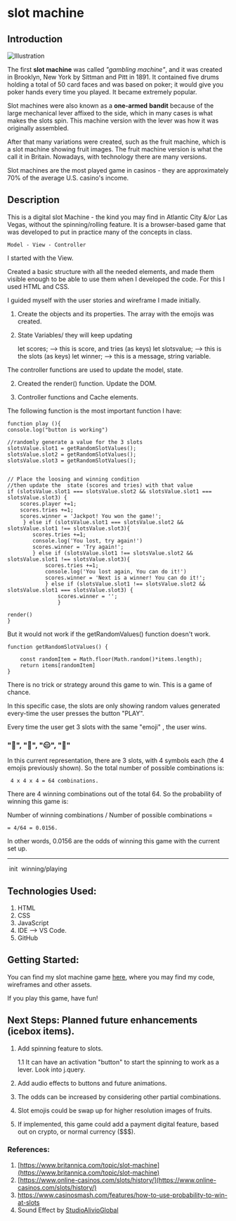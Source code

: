 # slot machine

## Introduction

![Illustration](slot_machineGame/src/slot_asset.png)


The first **slot machine** was called *"gambling machine"*, and it was created in Brooklyn, New York by Sittman and Pitt in 1891. It contained five drums holding a total of 50 card faces and was based on poker; it would give you poker hands every time you played. It became extremely popular.

Slot machines were also known as a **one-armed** **bandit** because of the large mechanical lever affixed to the side, which in many cases is what makes the slots spin. This machine version with the lever was how it was originally assembled.

After that many variations were created, such as the fruit machine, which is a slot machine showing fruit images. The fruit machine version is what the call it in Britain. Nowadays, with technology there are many versions.

Slot machines are the most played game in casinos - they are approximately 70% of the average U.S. casino's income.


## Description

This is a digital slot Machine - the kind you may find in Atlantic City &/or Las Vegas, without the spinning/rolling feature. It is a browser-based game that was developed to put in practice many of the concepts in class.


    Model - View - Controller

I started with the View. 

Created a basic structure with all the needed elements, and made them visible enough to be able to use them when I developed the code. For this I used HTML and CSS.

I guided myself with the user stories and wireframe I made initially.

1. Create the objects and its properties. The array with the emojis was created. 

2. State Variables/ they will keep updating

	let scores; --> this is score, and tries (as keys)
	let slotsvalue; --> this is the slots (as keys)
	let winner; --> this is a message, string variable.

The controller functions are used to update the model, state.

2. Created the render() function. Update the DOM.


3. Controller functions and Cache elements.

The following function is the most important function I have:

	function play (){
    console.log("button is working")

    //randomly generate a value for the 3 slots 
    slotsValue.slot1 = getRandomSlotValues();
    slotsValue.slot2 = getRandomSlotValues();
    slotsValue.slot3 = getRandomSlotValues();


    // Place the loosing and winning condition
    //then update the  state (scores and tries) with that value
    if (slotsValue.slot1 === slotsValue.slot2 && slotsValue.slot1 === slotsValue.slot3) {
        scores.player +=1;
        scores.tries +=1;
        scores.winner = 'Jackpot! You won the game!';
         } else if (slotsValue.slot1 === slotsValue.slot2 && slotsValue.slot1 !== slotsValue.slot3){
            scores.tries +=1;
            console.log('You lost, try again!')
            scores.winner = 'Try again!';
            } else if (slotsValue.slot1 !== slotsValue.slot2 && slotsValue.slot1 !== slotsValue.slot3){
                scores.tries +=1;
                console.log('You lost again, You can do it!')
                scores.winner = 'Next is a winner! You can do it!';
                } else if (slotsValue.slot1 !== slotsValue.slot2 && slotsValue.slot1 === slotsValue.slot3) {
                    scores.winner = '';
                    }
    
    render()
	}


But it would not work if the getRandomValues() function doesn't work.


	function getRandomSlotValues() {
 
    	const randomItem = Math.floor(Math.random()*items.length);
    	return items[randomItem]
	}




There is no trick or strategy around this game to win. This is a game of chance. 

In this specific case, the slots are only showing random values generated every-time the user presses the button "PLAY".


Every time the user get 3 slots with the same "emoji" , the user wins. 

###  "🎩", "🏡", "😑", "🦄"


In this current representation, there are 3 slots, with 4 symbols each (the 4 emojis previously shown). So the total number of possible combinations is:

	 4 x 4 x 4 = 64 combinations. 

There are 4 winning combinations out of the total 64. So the probability of winning this game is:

Number of winning combinations / Number of possible combinations = 

	= 4/64 = 0.0156.

In other words, 0.0156 are the odds of winning this game with the current set up.


---

<img> init
<img> winning/playing


## Technologies Used: 

1. HTML
2. CSS
3. JavaScript
4. IDE --> VS Code.
5. GitHub


## Getting Started: 

You can find my slot machine game [here](https://github.com/gianellin/slot_machineGame), where you may find my code, wireframes and other assets.


If you play this game, have fun! 

## Next Steps: Planned future enhancements (icebox items).

1. Add spinning feature to slots.

    1.1 It can have an activation "button" to start the spinning to work as a lever.
		Look into j.query.

2. Add audio effects to buttons and future animations.
3. The odds can be increased by considering other partial combinations.
4. Slot emojis could be swap up for higher resolution images of fruits.
5. If implemented, this game could add a payment digital feature, based out on crypto, or normal currency ($$$).

### References: 

1. [https://www.britannica.com/topic/slot-machine](https://www.britannica.com/topic/slot-machine)
2. [https://www.online-casinos.com/slots/history/](https://www.online-casinos.com/slots/history/)
3. [https://www.casinosmash.com/features/how-to-use-probability-to-win-at-slots ](https://www.casinosmash.com/features/how-to-use-probability-to-win-at-slots )
4. Sound Effect by [StudioAlivioGlobal](https://pixabay.com/sound-effects//?utm_source=link-attribution&amp;utm_medium=referral&amp;utm_campaign=music&amp;utm_content=124464)